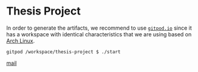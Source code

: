 # Thesis Project

In order to generate the artifacts, we recommend to use
[`gitpod.io`](https://www.gitpod.io) since it has a workspace with
identical characteristics that we are using based on
[Arch Linux](https://archlinux.org).

```console
gitpod /workspace/thesis-project $ ./start
```

[mail](mailto:caznaranl@uni.pe)